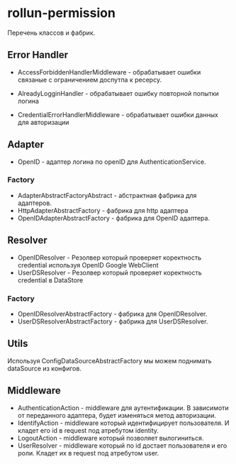 # rollun-permission

Перечень классов и фабрик.

## Error Handler

* AccessForbiddenHandlerMiddleware - обрабатывает ошибки связаные с ограничением доспутпа к ресерсу.

* AlreadyLogginHandler - обрабатывает ошибку повторной попытки логина 
 
* CredentialErrorHandlerMiddleware - обрабатывает ошибки данных для авторизации

## Adapter 

* OpenID - адаптер логина по openID для AuthenticationService. 

### Factory
* AdapterAbstractFactoryAbstract - абстрактная фабрика для адаптеров.
* HttpAdapterAbstractFactory - фабрика для http адаптера
* OpenIDAdapterAbstractFactory - фабрика для OpenID адаптера.

## Resolver
* OpenIDResolver - Резолвер который проверяет коректность credential используя OpenID Google WebClient 
* UserDSResolver - Резолвер который проверяет коректность credential в DataStore  

### Factory
* OpenIDResolverAbstractFactory - фабрика для OpenIDResolver.
* UserDSResolverAbstractFactory - фабрика для UserDSResolver.

## Utils

Используя ConfigDataSourceAbstractFactory мы можем поднимать dataSource из конфигов.

## Middleware 

* AuthenticationAction - middleware для аутентификации. 
В зависимоти от переданного адаптера, будет изменяться метод авторизации.  
* IdentifyAction - middleware который идентифицирует пользователя. И кладет его id в request под атребутом identity.
* LogoutAction - middleware который позволяет вылогиниться.
* UserResolver - middleware который по id достает пользователя и его роли. Кладет их в request под атребутом user.